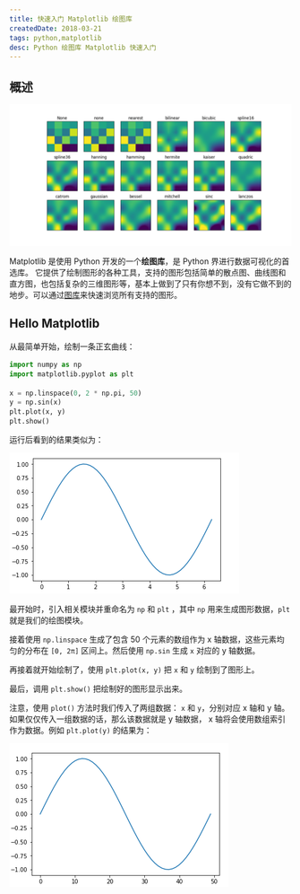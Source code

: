 ```yaml
---
title: 快速入门 Matplotlib 绘图库
createdDate: 2018-03-21
tags: python,matplotlib
desc: Python 绘图库 Matplotlib 快速入门
--- 
```


## 概述

![interpolation_methods](interpolation_methods.png)

Matplotlib 是使用 Python 开发的一个**绘图库**，是 Python 界进行数据可视化的首选库。
它提供了绘制图形的各种工具，支持的图形包括简单的散点图、曲线图和直方图，也包括复杂的三维图形等，基本上做到了只有你想不到，没有它做不到的地步。可以通过[图库](https://matplotlib.org/gallery.html)来快速浏览所有支持的图形。

## Hello Matplotlib

从最简单开始，绘制一条正玄曲线：

```python
import numpy as np
import matplotlib.pyplot as plt

x = np.linspace(0, 2 * np.pi, 50)
y = np.sin(x)
plt.plot(x, y)
plt.show()
```

运行后看到的结果类似为：

![Sin](sin.png)

最开始时，引入相关模块并重命名为 `np` 和 `plt` ，其中 `np` 用来生成图形数据，`plt` 就是我们的绘图模块。

接着使用 `np.linspace` 生成了包含 50 个元素的数组作为 x 轴数据，这些元素均匀的分布在 `[0, 2π]` 区间上。然后使用 `np.sin` 生成 `x` 对应的 y 轴数据。

再接着就开始绘制了，使用 `plt.plot(x, y)` 把 `x` 和 `y` 绘制到了图形上。

最后，调用 `plt.show()` 把绘制好的图形显示出来。

注意，使用 `plot()` 方法时我们传入了两组数据： `x` 和 `y`，分别对应 x 轴和 y 轴。如果仅仅传入一组数据的话，那么该数据就是 y 轴数据， x 轴将会使用数组索引作为数据。例如 `plt.plot(y)` 的结果为：

![sin-1](sin-1.png)

